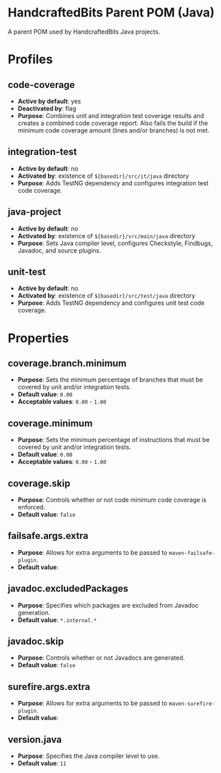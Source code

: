 # HandcraftedBits Parent POM (Java)

A parent POM used by HandcraftedBits Java projects.

# Profiles

## code-coverage

* **Active by default**: yes
* **Deactivated by**: flag
* **Purpose**: Combines unit and integration test coverage results and creates a combined code coverage report.  Also
  fails the build if the minimum code coverage amount (lines and/or branches) is not met.

## integration-test

* **Active by default**: no
* **Activated by**: existence of `${basedir}/src/it/java` directory
* **Purpose**: Adds TestNG dependency and configures integration test code coverage.

## java-project

* **Active by default**: no
* **Activated by**: existence of `${basedir}/src/main/java` directory
* **Purpose**: Sets Java compiler level, configures Checkstyle, Findbugs, Javadoc, and source plugins.

## unit-test

* **Active by default**: no
* **Activated by**: existence of `${basedir}/src/test/java` directory
* **Purpose**: Adds TestNG dependency and configures unit test code coverage.

# Properties

## coverage.branch.minimum

* **Purpose**: Sets the minimum percentage of branches that must be covered by unit and/or integration tests.
* **Default value**: `0.00`
* **Acceptable values**: `0.00` - `1.00`

## coverage.minimum

* **Purpose**: Sets the minimum percentage of instructions that must be covered by unit and/or integration tests.
* **Default value**: `0.00`
* **Acceptable values**: `0.00` - `1.00`

## coverage.skip

* **Purpose**: Controls whether or not code minimum code coverage is enforced.
* **Default value**: `false`

## failsafe.args.extra

* **Purpose**: Allows for extra arguments to be passed to `maven-failsafe-plugin`.
* **Default value**:

## javadoc.excludedPackages

* **Purpose**: Specifies which packages are excluded from Javadoc generation.
* **Default value**: `*.internal.*`

## javadoc.skip

* **Purpose**: Controls whether or not Javadocs are generated.
* **Default value**: `false`

## surefire.args.extra

* **Purpose**: Allows for extra arguments to be passed to `maven-surefire-plugin`.
* **Default value**:

## version.java

* **Purpose**: Specifies the Java compiler level to use.
* **Default value**: `11`

